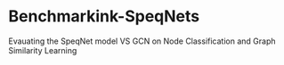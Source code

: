 # Benchmarkink-SpeqNets
Evauating the SpeqNet model VS GCN on Node Classification and Graph Similarity Learning
